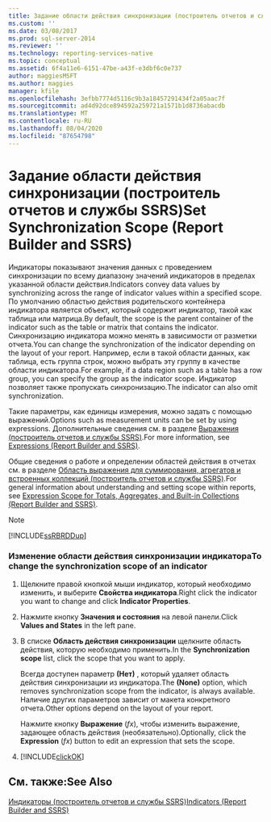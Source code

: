 ```yaml
---
title: Задание области действия синхронизации (построитель отчетов и службы SSRS) | Документация Майкрософт
ms.custom: ''
ms.date: 03/08/2017
ms.prod: sql-server-2014
ms.reviewer: ''
ms.technology: reporting-services-native
ms.topic: conceptual
ms.assetid: 6f4a11e6-6151-47be-a43f-e3dbf6c0e737
author: maggiesMSFT
ms.author: maggies
manager: kfile
ms.openlocfilehash: 3efbb7774d5116c9b3a18457291434f2a05aac7f
ms.sourcegitcommit: ad4d92dce894592a259721a1571b1d8736abacdb
ms.translationtype: MT
ms.contentlocale: ru-RU
ms.lasthandoff: 08/04/2020
ms.locfileid: "87654798"
---
```

# <a name="set-synchronization-scope-report-builder-and-ssrs"></a><span data-ttu-id="2238e-102">Задание области действия синхронизации (построитель отчетов и службы SSRS)</span><span class="sxs-lookup"><span data-stu-id="2238e-102">Set Synchronization Scope (Report Builder and SSRS)</span></span>
  <span data-ttu-id="2238e-103">Индикаторы показывают значения данных с проведением синхронизации по всему диапазону значений индикаторов в пределах указанной области действия.</span><span class="sxs-lookup"><span data-stu-id="2238e-103">Indicators convey data values by synchronizing across the range of indicator values within a specified scope.</span></span> <span data-ttu-id="2238e-104">По умолчанию областью действия родительского контейнера индикатора является объект, который содержит индикатор, такой как таблица или матрица.</span><span class="sxs-lookup"><span data-stu-id="2238e-104">By default, the scope is the parent container of the indicator such as the table or matrix that contains the indicator.</span></span> <span data-ttu-id="2238e-105">Синхронизацию индикатора можно менять в зависимости от разметки отчета.</span><span class="sxs-lookup"><span data-stu-id="2238e-105">You can change the synchronization of the indicator depending on the layout of your report.</span></span> <span data-ttu-id="2238e-106">Например, если в такой области данных, как таблица, есть группа строк, можно выбрать эту группу в качестве области индикатора.</span><span class="sxs-lookup"><span data-stu-id="2238e-106">For example, if a data region such as a table has a row group, you can specify the group as the indicator scope.</span></span> <span data-ttu-id="2238e-107">Индикатор позволяет также пропускать синхронизацию.</span><span class="sxs-lookup"><span data-stu-id="2238e-107">The indicator can also omit synchronization.</span></span>  
  
 <span data-ttu-id="2238e-108">Такие параметры, как единицы измерения, можно задать с помощью выражений.</span><span class="sxs-lookup"><span data-stu-id="2238e-108">Options such as measurement units can be set by using expressions.</span></span> <span data-ttu-id="2238e-109">Дополнительные сведения см. в разделе [Выражения (построитель отчетов и службы SSRS)](expressions-report-builder-and-ssrs.md).</span><span class="sxs-lookup"><span data-stu-id="2238e-109">For more information, see [Expressions &#40;Report Builder and SSRS&#41;](expressions-report-builder-and-ssrs.md).</span></span>  
  
 <span data-ttu-id="2238e-110">Общие сведения о работе и определении областей действия в отчетах см. в разделе [Область выражения для суммирования, агрегатов и встроенных коллекций &#40;построитель отчетов и службы SSRS&#41;](expression-scope-for-totals-aggregates-and-built-in-collections.md).</span><span class="sxs-lookup"><span data-stu-id="2238e-110">For general information about understanding and setting scope within reports, see [Expression Scope for Totals, Aggregates, and Built-in Collections &#40;Report Builder and SSRS&#41;](expression-scope-for-totals-aggregates-and-built-in-collections.md).</span></span>  
  
> [!NOTE]  
>  [!INCLUDE[ssRBRDDup](../../includes/ssrbrddup-md.md)]  
  
### <a name="to-change-the-synchronization-scope-of-an-indicator"></a><span data-ttu-id="2238e-111">Изменение области действия синхронизации индикатора</span><span class="sxs-lookup"><span data-stu-id="2238e-111">To change the synchronization scope of an indicator</span></span>  
  
1.  <span data-ttu-id="2238e-112">Щелкните правой кнопкой мыши индикатор, который необходимо изменить, и выберите **Свойства индикатора**.</span><span class="sxs-lookup"><span data-stu-id="2238e-112">Right click the indicator you want to change and click **Indicator Properties**.</span></span>  
  
2.  <span data-ttu-id="2238e-113">Нажмите кнопку **Значения и состояния** на левой панели.</span><span class="sxs-lookup"><span data-stu-id="2238e-113">Click **Values and States** in the left pane.</span></span>  
  
3.  <span data-ttu-id="2238e-114">В списке **Область действия синхронизации** щелкните область действия, которую необходимо применить.</span><span class="sxs-lookup"><span data-stu-id="2238e-114">In the **Synchronization scope** list, click the scope that you want to apply.</span></span>  
  
     <span data-ttu-id="2238e-115">Всегда доступен параметр **(Нет)** , который удаляет область действия синхронизации из индикатора.</span><span class="sxs-lookup"><span data-stu-id="2238e-115">The **(None)** option, which removes synchronization scope from the indicator, is always available.</span></span> <span data-ttu-id="2238e-116">Наличие других параметров зависит от макета конкретного отчета.</span><span class="sxs-lookup"><span data-stu-id="2238e-116">Other options depend on the layout of your report.</span></span>  
  
     <span data-ttu-id="2238e-117">Нажмите кнопку **Выражение** (*fx*), чтобы изменить выражение, задающее область действия (необязательно).</span><span class="sxs-lookup"><span data-stu-id="2238e-117">Optionally, click the **Expression** (*fx*) button to edit an expression that sets the scope.</span></span>  
  
4.  [!INCLUDE[clickOK](../../includes/clickok-md.md)]  
  
## <a name="see-also"></a><span data-ttu-id="2238e-118">См. также:</span><span class="sxs-lookup"><span data-stu-id="2238e-118">See Also</span></span>  
 [<span data-ttu-id="2238e-119">Индикаторы (построитель отчетов и службы SSRS)</span><span class="sxs-lookup"><span data-stu-id="2238e-119">Indicators &#40;Report Builder and SSRS&#41;</span></span>](indicators-report-builder-and-ssrs.md)  
  
  
